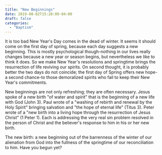 ```yaml
---
title: "New Beginnings"
date: 2019-08-02T15:28:09-04:00
draft: false
categories:
  - "Baptism"
---
```


It is too bad New Year's Day comes in the dead of winter. It seems it should come on the first day of spring, because each day suggests a new beginning. This is mostly psychological though-nothing in our lives really changes because a new year or season begins, but nevertheless we like to think it does. So we make New Year's resolutions and springtime brings the resurrection of life reviving our spirits. On second thought, it is probably better the two days do not coincide; the first day of Spring offers new hope-a second chance-to those demoralized spirits who fail to keep their New Year's commitments.

New beginnings are not only refreshing; they are often necessary. Jesus spoke of a new birth "of water and spirit" that is the beginning of a new life with God (John 3). Paul wrote of a "washing of rebirth and renewal by the Holy Spirit" bringing salvation and "the hope of eternal life" (Titus 3). Peter wrote of a "new birth into a living hope through the resurrection of Jesus Christ" (1 Peter 1). Each is addressing the very real sin problem resolved in the person of Christ and the believer's response to him in his or her new birth.

The new birth: a new beginning out of the barrenness of the winter of our alienation from God into the fullness of the springtime of our reconciliation to him. Have you begun yet?
